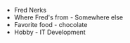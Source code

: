 * Fred Nerks
 * Where Fred's from - Somewhere else
 * Favorite food - chocolate
 * Hobby - IT Development
